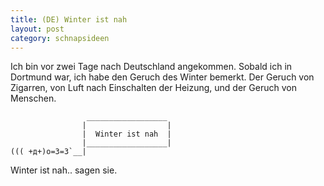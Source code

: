 ```yaml
---
title: (DE) Winter ist nah 
layout: post
category: schnapsideen 
---
```


Ich bin vor zwei Tage nach Deutschland angekommen. 
Sobald ich in Dortmund war, ich habe  den Geruch des Winter bemerkt. 
Der Geruch von Zigarren, von Luft nach Einschalten der Heizung, und der Geruch von Menschen.

```
                 __________________
                |                  |
                |  Winter ist nah  |
                |__________________|
((( +д+)o=3=3`__|
```

Winter ist nah.. sagen sie. 



